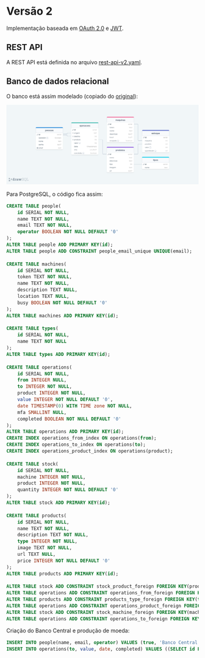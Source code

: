 # Versão 2

Implementação baseada em [OAuth 2.0](https://datatracker.ietf.org/doc/html/rfc6749) e [JWT](https://datatracker.ietf.org/doc/html/rfc7519).

## REST API

A REST API está definida no arquivo [rest-api-v2.yaml](rest-api-v2.yaml).

## Banco de dados relacional

O banco está assim modelado (copiado do [original](https://drawsql.app/teams/feira-de-jogos/diagrams/feira-de-jogos-v2)):

![Modelagem do banco de dados, versão 2.](imagens/feira-de-jogos-v2.png)

Para PostgreSQL, o código fica assim:

```sql
CREATE TABLE people(
    id SERIAL NOT NULL,
    name TEXT NOT NULL,
    email TEXT NOT NULL,
    operator BOOLEAN NOT NULL DEFAULT '0'
);
ALTER TABLE people ADD PRIMARY KEY(id);
ALTER TABLE people ADD CONSTRAINT people_email_unique UNIQUE(email);

CREATE TABLE machines(
    id SERIAL NOT NULL,
    token TEXT NOT NULL,
    name TEXT NOT NULL,
    description TEXT NULL,
    location TEXT NULL,
    busy BOOLEAN NOT NULL DEFAULT '0'
);
ALTER TABLE machines ADD PRIMARY KEY(id);

CREATE TABLE types(
    id SERIAL NOT NULL,
    name TEXT NOT NULL
);
ALTER TABLE types ADD PRIMARY KEY(id);

CREATE TABLE operations(
    id SERIAL NOT NULL,
    from INTEGER NULL,
    to INTEGER NOT NULL,
    product INTEGER NOT NULL,
    value INTEGER NOT NULL DEFAULT '0',
    date TIMESTAMP(0) WITH TIME zone NOT NULL,
    mfa SMALLINT NULL,
    completed BOOLEAN NOT NULL DEFAULT '0'
);
ALTER TABLE operations ADD PRIMARY KEY(id);
CREATE INDEX operations_from_index ON operations(from);
CREATE INDEX operations_to_index ON operations(to);
CREATE INDEX operations_product_index ON operations(product);

CREATE TABLE stock(
    id SERIAL NOT NULL,
    machine INTEGER NOT NULL,
    product INTEGER NOT NULL,
    quantity INTEGER NOT NULL DEFAULT '0'
);
ALTER TABLE stock ADD PRIMARY KEY(id);

CREATE TABLE products(
    id SERIAL NOT NULL,
    name TEXT NOT NULL,
    description TEXT NOT NULL,
    type INTEGER NOT NULL,
    image TEXT NOT NULL,
    url TEXT NULL,
    price INTEGER NOT NULL DEFAULT '0'
);
ALTER TABLE products ADD PRIMARY KEY(id);

ALTER TABLE stock ADD CONSTRAINT stock_product_foreign FOREIGN KEY(product) REFERENCES products(id);
ALTER TABLE operations ADD CONSTRAINT operations_from_foreign FOREIGN KEY(from) REFERENCES people(id);
ALTER TABLE products ADD CONSTRAINT products_type_foreign FOREIGN KEY(type) REFERENCES types(id);
ALTER TABLE operations ADD CONSTRAINT operations_product_foreign FOREIGN KEY(product) REFERENCES products(id);
ALTER TABLE stock ADD CONSTRAINT stock_machine_foreign FOREIGN KEY(machine) REFERENCES machines(id);
ALTER TABLE operations ADD CONSTRAINT operations_to_foreign FOREIGN KEY(to) REFERENCES people(id);
```

Criação do Banco Central e produção de moeda:

```sql
INSERT INTO people(name, email, operator) VALUES (true, 'Banco Central', 'feiradejogosifscsaojose@gmail.com', true);
INSERT INTO operations(to, value, date, completed) VALUES ((SELECT id FROM people WHERE name = 'Banco Central'), 1000000, NOW(), true);
```
